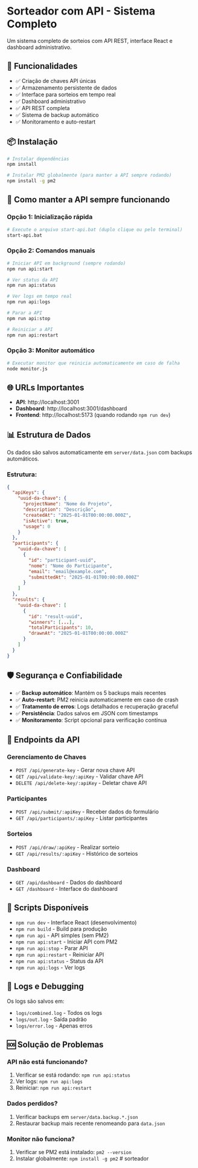 # Sorteador com API - Sistema Completo

Um sistema completo de sorteios com API REST, interface React e dashboard administrativo.

## 🚀 Funcionalidades

- ✅ Criação de chaves API únicas
- ✅ Armazenamento persistente de dados
- ✅ Interface para sorteios em tempo real
- ✅ Dashboard administrativo
- ✅ API REST completa
- ✅ Sistema de backup automático
- ✅ Monitoramento e auto-restart

## 📦 Instalação

```bash
# Instalar dependências
npm install

# Instalar PM2 globalmente (para manter a API sempre rodando)
npm install -g pm2
```

## 🔧 Como manter a API sempre funcionando

### Opção 1: Inicialização rápida

```bash
# Execute o arquivo start-api.bat (duplo clique ou pelo terminal)
start-api.bat
```

### Opção 2: Comandos manuais

```bash
# Iniciar API em background (sempre rodando)
npm run api:start

# Ver status da API
npm run api:status

# Ver logs em tempo real
npm run api:logs

# Parar a API
npm run api:stop

# Reiniciar a API
npm run api:restart
```

### Opção 3: Monitor automático

```bash
# Executar monitor que reinicia automaticamente em caso de falha
node monitor.js
```

## 🌐 URLs Importantes

- **API**: http://localhost:3001
- **Dashboard**: http://localhost:3001/dashboard
- **Frontend**: http://localhost:5173 (quando rodando `npm run dev`)

## 📊 Estrutura de Dados

Os dados são salvos automaticamente em `server/data.json` com backups automáticos.

### Estrutura:

```json
{
  "apiKeys": {
    "uuid-da-chave": {
      "projectName": "Nome do Projeto",
      "description": "Descrição",
      "createdAt": "2025-01-01T00:00:00.000Z",
      "isActive": true,
      "usage": 0
    }
  },
  "participants": {
    "uuid-da-chave": [
      {
        "id": "participant-uuid",
        "nome": "Nome do Participante",
        "email": "email@example.com",
        "submittedAt": "2025-01-01T00:00:00.000Z"
      }
    ]
  },
  "results": {
    "uuid-da-chave": [
      {
        "id": "result-uuid",
        "winners": [...],
        "totalParticipants": 10,
        "drawnAt": "2025-01-01T00:00:00.000Z"
      }
    ]
  }
}
```

## 🛡️ Segurança e Confiabilidade

- ✅ **Backup automático**: Mantém os 5 backups mais recentes
- ✅ **Auto-restart**: PM2 reinicia automaticamente em caso de crash
- ✅ **Tratamento de erros**: Logs detalhados e recuperação graceful
- ✅ **Persistência**: Dados salvos em JSON com timestamps
- ✅ **Monitoramento**: Script opcional para verificação contínua

## 🔗 Endpoints da API

### Gerenciamento de Chaves

- `POST /api/generate-key` - Gerar nova chave API
- `GET /api/validate-key/:apiKey` - Validar chave API
- `DELETE /api/delete-key/:apiKey` - Deletar chave API

### Participantes

- `POST /api/submit/:apiKey` - Receber dados do formulário
- `GET /api/participants/:apiKey` - Listar participantes

### Sorteios

- `POST /api/draw/:apiKey` - Realizar sorteio
- `GET /api/results/:apiKey` - Histórico de sorteios

### Dashboard

- `GET /api/dashboard` - Dados do dashboard
- `GET /dashboard` - Interface do dashboard

## 🚀 Scripts Disponíveis

- `npm run dev` - Interface React (desenvolvimento)
- `npm run build` - Build para produção
- `npm run api` - API simples (sem PM2)
- `npm run api:start` - Iniciar API com PM2
- `npm run api:stop` - Parar API
- `npm run api:restart` - Reiniciar API
- `npm run api:status` - Status da API
- `npm run api:logs` - Ver logs

## 📝 Logs e Debugging

Os logs são salvos em:

- `logs/combined.log` - Todos os logs
- `logs/out.log` - Saída padrão
- `logs/error.log` - Apenas erros

## 🆘 Solução de Problemas

### API não está funcionando?

1. Verificar se está rodando: `npm run api:status`
2. Ver logs: `npm run api:logs`
3. Reiniciar: `npm run api:restart`

### Dados perdidos?

1. Verificar backups em `server/data.backup.*.json`
2. Restaurar backup mais recente renomeando para `data.json`

### Monitor não funciona?

1. Verificar se PM2 está instalado: `pm2 --version`
2. Instalar globalmente: `npm install -g pm2`
#   s o r t e a d o r  
 